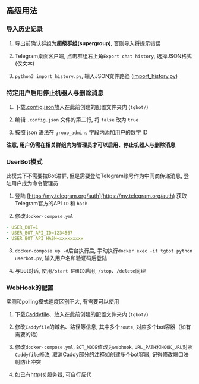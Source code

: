 ## 高级用法

### 导入历史记录

1. 导出前确认群组为**超级群组(supergroup)**, 否则导入将提示错误

2. Telegram桌面客户端, 点击群组右上角`Export chat history`, 选择JSON格式(仅文本)

3. `python3 import_history.py`, 输入JSON文件路径 ([import_history.py](https://github.com/Taosky/telegram-search-bot/raw/master/extra/import_history.py))


### 特定用户启用停止机器人与删除消息

1. 下载[.config.json](https://github.com/Taosky/telegram-search-bot/raw/master/extra/.config.json)放入在此前创建的配置文件夹内 (`tgbot/`)

2. 编辑 `.config.json` 文件的第二行, 将 `false` 改为 `true`

3. 按照 json 语法在 `group_admins` 字段内添加用户的数字 ID

**注意, 用户仍需在相关群组内为管理员才可以启用、停止机器人与删除消息**


### UserBot模式

此模式下不需要拉Bot进群, 但是需要登陆Telegram账号作为中间商传递消息, 登陆用户成为命令管理员

1. 登陆 [https://my.telegram.org/auth](https://my.telegram.org/auth) 获取Telegram官方的API `ID` 和 `hash`

2. 修改`docker-compose.yml`

```yml
- USER_BOT=1
- USER_BOT_API_ID=1234567
- USER_BOT_API_HASH=xxxxxxxxx

```

3. `docker-compose up -d`后台执行后, 手动执行`docker exec -it tgbot python userbot.py`, 输入用户名和验证码后登陆

4. 与bot对话, 使用`/start 群组ID`启用, `/stop`、`/delete`同理


### WebHook的配置

实测和polling模式速度区别不大, 有需要可以使用
1. 下载[Caddyfile](https://github.com/Taosky/telegram-search-bot/raw/master/extra/Caddyfile)、放入在此前创建的配置文件夹内 (`tgbot/`)

2. 修改`Caddyfile`的域名、路径等信息, 其中多个`route`, 对应多个bot容器（如有需要的话）

3. 修改`docker-compose.yml`, `BOT_MODE`值改为`webhook`, `URL_PATH`和`HOOK_URL`对照`Caddyfile`修改, 取消Caddy部分的注释如创建多个bot容器, 记得修改端口映射防止冲突

4. 如已有http(s)服务器, 可自行反代